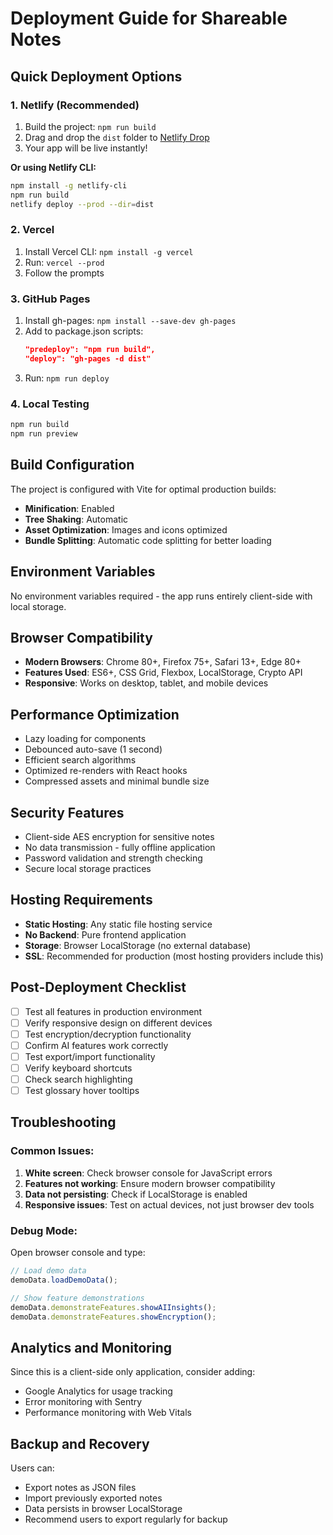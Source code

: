 # Deployment Guide for Shareable Notes

## Quick Deployment Options

### 1. Netlify (Recommended)

1. Build the project: `npm run build`
2. Drag and drop the `dist` folder to [Netlify Drop](https://app.netlify.com/drop)
3. Your app will be live instantly!

**Or using Netlify CLI:**

```bash
npm install -g netlify-cli
npm run build
netlify deploy --prod --dir=dist
```

### 2. Vercel

1. Install Vercel CLI: `npm install -g vercel`
2. Run: `vercel --prod`
3. Follow the prompts

### 3. GitHub Pages

1. Install gh-pages: `npm install --save-dev gh-pages`
2. Add to package.json scripts:
   ```json
   "predeploy": "npm run build",
   "deploy": "gh-pages -d dist"
   ```
3. Run: `npm run deploy`

### 4. Local Testing

```bash
npm run build
npm run preview
```

## Build Configuration

The project is configured with Vite for optimal production builds:

- **Minification**: Enabled
- **Tree Shaking**: Automatic
- **Asset Optimization**: Images and icons optimized
- **Bundle Splitting**: Automatic code splitting for better loading

## Environment Variables

No environment variables required - the app runs entirely client-side with local storage.

## Browser Compatibility

- **Modern Browsers**: Chrome 80+, Firefox 75+, Safari 13+, Edge 80+
- **Features Used**: ES6+, CSS Grid, Flexbox, LocalStorage, Crypto API
- **Responsive**: Works on desktop, tablet, and mobile devices

## Performance Optimization

- Lazy loading for components
- Debounced auto-save (1 second)
- Efficient search algorithms
- Optimized re-renders with React hooks
- Compressed assets and minimal bundle size

## Security Features

- Client-side AES encryption for sensitive notes
- No data transmission - fully offline application
- Password validation and strength checking
- Secure local storage practices

## Hosting Requirements

- **Static Hosting**: Any static file hosting service
- **No Backend**: Pure frontend application
- **Storage**: Browser LocalStorage (no external database)
- **SSL**: Recommended for production (most hosting providers include this)

## Post-Deployment Checklist

- [ ] Test all features in production environment
- [ ] Verify responsive design on different devices
- [ ] Test encryption/decryption functionality
- [ ] Confirm AI features work correctly
- [ ] Test export/import functionality
- [ ] Verify keyboard shortcuts
- [ ] Check search highlighting
- [ ] Test glossary hover tooltips

## Troubleshooting

### Common Issues:

1. **White screen**: Check browser console for JavaScript errors
2. **Features not working**: Ensure modern browser compatibility
3. **Data not persisting**: Check if LocalStorage is enabled
4. **Responsive issues**: Test on actual devices, not just browser dev tools

### Debug Mode:

Open browser console and type:

```javascript
// Load demo data
demoData.loadDemoData();

// Show feature demonstrations
demoData.demonstrateFeatures.showAIInsights();
demoData.demonstrateFeatures.showEncryption();
```

## Analytics and Monitoring

Since this is a client-side only application, consider adding:

- Google Analytics for usage tracking
- Error monitoring with Sentry
- Performance monitoring with Web Vitals

## Backup and Recovery

Users can:

- Export notes as JSON files
- Import previously exported notes
- Data persists in browser LocalStorage
- Recommend users to export regularly for backup
